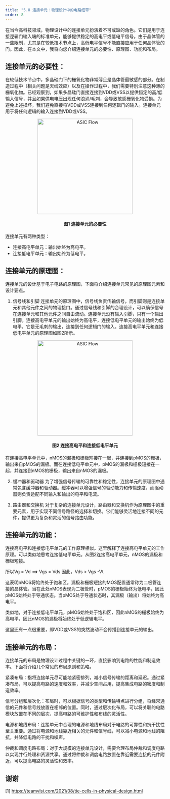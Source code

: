 ```yaml
---
title: "5.8 连接单元：物理设计中的电路纽带"
order: 8
---
```


在当今高科技领域，物理设计中的连接单元扮演着不可或缺的角色。它们是用于连接逻辑门输入端的标准单元，能够提供稳定的高电平或低电平信号。由于晶体管的一些限制，尤其是在较低技术节点上，高低电平信号不能直接应用于任何晶体管的门。因此，在本文中，我将向您介绍连接单元的必要性、原理图、功能和布局。

## 连接单元的必要性：

在较低技术节点中，多晶硅门下的栅氧化物非常薄且是晶体管最敏感的部分。在制造过程中（相关问题是天线效应）以及在操作过程中，我们需要特别注意这种薄的栅氧化物。已经观察到，如果多晶硅门直接连接到VDD或VSS以提供恒定的高/低输入信号，并且如果供电电压出现任何浪涌/毛刺，会导致敏感栅氧化物受损。为避免上述损坏，我们避免直接将VDD或VSS连接到任何逻辑门的输入。连接单元用于将任何逻辑的输入连接到VDD或VSS。

<div style="text-align:center;">
  <img src="/res/images/train_eda_5/Tie_cell_need-300x107.png" alt="ASIC Flow" width="300" />
  <h4>图1 连接单元的必要性</h4>
</div>

连接单元有两种类型：

- 连接高电平单元：输出始终为高电平。
- 连接低电平单元：输出始终为低电平。

## 连接单元的原理图：

连接单元的设计基于电子电路的原理图，下面将介绍连接单元常见的原理图元素和设计要点。

1. 信号线和引脚
连接单元的原理图中，信号线负责传输信号，而引脚则是连接单元和其他元件之间的物理接口。通过信号线和引脚的合理设计，可以确保信号在连接单元和其他元件之间自由流动。连接单元没有输入引脚，只有一个输出引脚。连接高电平单元的输出始终为高电平，连接低电平单元的输出始终为低电平，它是无毛刺的输出，连接到任何逻辑门的输入。连接高电平单元和连接低电平单元的原理图如图2所示。

<div style="text-align:center;">
  <img src="/res/images/train_eda_5/tie_cells_schematics-300x151.png" alt="ASIC Flow" width="300" />
  <h4>图2 连接高电平和连接低电平单元</h4>
</div>

在连接高电平单元中，nMOS的漏极和栅极短接在一起，并连接到pMOS的栅极，输出来自pMOS的漏极。而在连接低电平单元中，pMOS的漏极和栅极短接在一起，并连接到nMOS的栅极，输出来自nMOS的漏极。

2. 缓冲器和驱动器
为了增强信号传输的可靠性和稳定性，连接单元的原理图中通常包含缓冲器和驱动器。缓冲器可以增强信号的驱动能力和传输速度，而驱动器则负责适配不同输入和输出的电平和电流。

3. 路由器和交换机
对于复杂的连接单元设计，路由器和交换机作为原理图中的重要元素，用于实现不同信号路径的选择和切换。它们能够灵活地连接不同的元件，提供更为复杂和灵活的信号路由功能。

## 连接单元的功能：

连接高电平和连接低电平单元的工作原理相似。这里解释了连接高电平单元的工作原理。可以类似地思考连接低电平单元。从图2连接高电平单元，nMOS的漏极和栅极短接。

所以Vg = Vd
==> Vgs = Vds
因此，Vds > Vgs -Vt

这表明nMOS将始终处于饱和区。漏极和栅极短接的MOS配置通常称为二极管连接的晶体管。当在此处nMOS表现为二极管时，pMOS的栅极始终为低电平，因此pMOS始终处于导通状态。当pMOS处于导通状态时，其漏极（输出）将始终为高电平。

类似地，对于连接低电平单元，pMOS始终处于饱和区，因此nMOS的栅极始终为高电平，因此nMOS的漏极将始终处于低逻辑电平。

这里还有一点很重要，即VDD或VSS的突然波动不会传播到连接单元的输出。

## 连接单元的布局：

连接单元的布局是物理设计过程中关键的一环，直接影响到电路的性能和制造效率。下面将介绍几个常见的布局原则和策略。

紧凑布局：指将连接单元尽可能地紧密排列，减小信号传输的距离和延迟。通过紧凑布局，可以提高电路的速度和效率，并减少空间占用，提高集成电路的密度和制造效率。

信号分组和层次化：布局时，可以根据信号的类型和传输特点进行分组，将经常通信的元件和信号线放置在相邻的位置。同时，通过层次化布局，可以将关联的电路模块放置在不同的层次，提高电路的可维护性和布线的灵活性。

电源和地线布局：连接单元中合理的电源和地线布局对于电路的可靠性和抗干扰性至关重要。通过将电源和地线靠近相关的元件和信号线，可以减小电源和地线的阻抗，并降低电路的干扰和噪声。

仲裁和调度电路布局：对于大规模的连接单元设计，需要合理布局仲裁和调度电路以实现并行处理和资源共享。通过将仲裁和调度电路放置在靠近需要连接的元件附近，可以提高电路的灵活性和效率。


## 谢谢

[1] https://teamvlsi.com/2021/08/tie-cells-in-physical-design.html